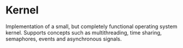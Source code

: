 # Kernel
Implementation of a small, but completely functional operating system kernel. Supports concepts such as multithreading, time sharing, semaphores, events and asynchronous signals.
